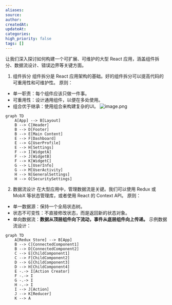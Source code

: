```yaml
---
aliases: 
source: 
author: 
createdAt: 
updateAt: 
categories: 
high_priority: false
tags: []
---
```

让我们深入探讨如何构建一个可扩展、可维护的大型 React 应用，涵盖组件拆分、数据流设计、错误边界等关键方面。
1. 组件拆分
组件拆分是 React 应用架构的基础。好的组件拆分可以提高代码的可重用性和可维护性。
原则：
- 单一职责：每个组件应该只做一件事。
- 可重用性：设计通用组件，以便在多处使用。
- 组合优于继承：使用组合来构建复杂的UI。
![image.png](https://cdn.jsdelivr.net/gh/duanbiao2000/BlogGallery@main/picture/20240805004549.png)


```mermaid
graph TD
    A[App] --> B[Layout]
    B --> C[Header]
    B --> D[Footer]
    B --> E[Main Content]
    E --> F[Dashboard]
    E --> G[UserProfile]
    E --> H[Settings]
    F --> I[WidgetA]
    F --> J[WidgetB]
    F --> K[WidgetC]
    G --> L[UserInfo]
    G --> M[UserActivity]
    H --> N[GeneralSettings]
    H --> O[SecuritySettings]
```
2. 数据流设计
在大型应用中，管理数据流是关键。我们可以使用 Redux 或 MobX 等状态管理库，或者使用 React 的 Context API。
原则：
- 单一数据源：保持一个全局状态树。
- 状态不可变性：不直接修改状态，而是返回新的状态对象。
- 单向数据流：**数据从顶层组件向下流动，事件从底层组件向上传递。**
示例数据流设计：
```mermaid
graph TD
    A[Redux Store] --> B[App]
    B --> C[ConnectedComponent1]
    B --> D[ConnectedComponent2]
    C --> E[ChildComponent1]
    C --> F[ChildComponent2]
    D --> G[ChildComponent3]
    D --> H[ChildComponent4]
    E -.-> I[Action Creator]
    F -.-> I
    G -.-> I
    H -.-> I
    I --> J[Action]
    J --> K[Reducer]
    K --> A
```

